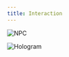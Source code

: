 ```yaml
---
title: Interaction
---
```


![NPC](../../../../../assets/sfarmer/en/npc.png "NPC")

![Hologram](../../../../../assets/sfarmer/en/hologram.png "Hologram")